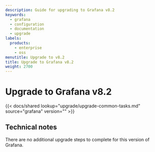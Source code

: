 ```yaml
---
description: Guide for upgrading to Grafana v8.2
keywords:
  - grafana
  - configuration
  - documentation
  - upgrade
labels:
  products:
    - enterprise
    - oss
menutitle: Upgrade to v8.2
title: Upgrade to Grafana v8.2
weight: 2700
---
```


# Upgrade to Grafana v8.2

{{< docs/shared lookup="upgrade/upgrade-common-tasks.md" source="grafana" version="<GRAFANA VERSION>" >}}

## Technical notes

There are no additional upgrade steps to complete for this version of Grafana.
